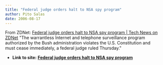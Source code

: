 ```yaml
---
title: "Federal judge orders halt to NSA spy program"
author: Pito Salas
date: 2006-08-17
---
```


From ZDNet: [Federal judge orders halt to NSA spy program | Tech News on ZDNet](<http://news.zdnet.com/2100-1035_22-6106772.html?tag=nl.e589> "Federal judge orders halt to NSA spy program | Tech News on ZDNet") "The warrantless Internet and telephone surveillance program authorized by the Bush administration violates the U.S. Constitution and must cease immediately, a federal judge ruled Thursday."


* **Link to site:** **[Federal judge orders halt to NSA spy program](None)**
